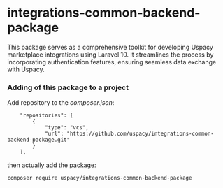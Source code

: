 # integrations-common-backend-package

This package serves as a comprehensive toolkit for developing Uspacy marketplace integrations using Laravel 10. It streamlines the process by incorporating authentication features, ensuring seamless data exchange with Uspacy.

### Adding of this package to a project

Add repository to the *composer.json*:

```
    "repositories": [
        {
            "type": "vcs",
            "url": "https://github.com/uspacy/integrations-common-backend-package.git"
        }
    ],
```

then actually add the package:

```
composer require uspacy/integrations-common-backend-package
```